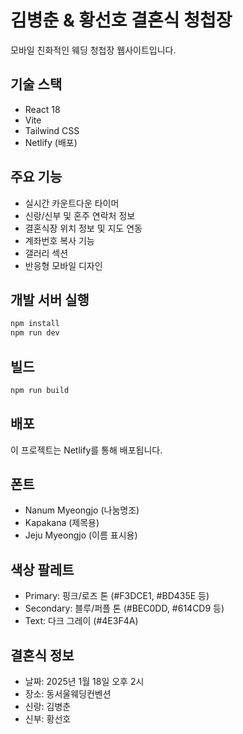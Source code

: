 # 김병춘 & 황선호 결혼식 청첩장

모바일 친화적인 웨딩 청첩장 웹사이트입니다.

## 기술 스택

- React 18
- Vite
- Tailwind CSS
- Netlify (배포)

## 주요 기능

- 실시간 카운트다운 타이머
- 신랑/신부 및 혼주 연락처 정보
- 결혼식장 위치 정보 및 지도 연동
- 계좌번호 복사 기능
- 갤러리 섹션
- 반응형 모바일 디자인

## 개발 서버 실행

```bash
npm install
npm run dev
```

## 빌드

```bash
npm run build
```

## 배포

이 프로젝트는 Netlify를 통해 배포됩니다.

## 폰트

- Nanum Myeongjo (나눔명조)
- Kapakana (제목용)
- Jeju Myeongjo (이름 표시용)

## 색상 팔레트

- Primary: 핑크/로즈 톤 (#F3DCE1, #BD435E 등)
- Secondary: 블루/퍼플 톤 (#BEC0DD, #614CD9 등)
- Text: 다크 그레이 (#4E3F4A)

## 결혼식 정보

- 날짜: 2025년 1월 18일 오후 2시
- 장소: 동서울웨딩컨벤션
- 신랑: 김병춘
- 신부: 황선호
